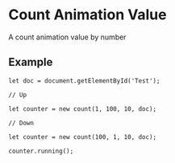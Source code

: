# Count Animation Value

A count animation value by number

## Example

```JS
let doc = document.getElementById('Test');

// Up

let counter = new count(1, 100, 10, doc);

// Down

let counter = new count(100, 1, 10, doc);

counter.running();
```